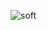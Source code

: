 ![soft](https://capsule-render.vercel.app/api?type=soft&color=auto&text=SianKim&fontSize=40&animation=twinkling)
